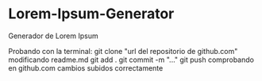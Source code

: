 # Lorem-Ipsum-Generator
Generador de Lorem Ipsum

Probando con la terminal: git clone "url del repositorio de github.com"
modificando readme.md
git add . 
git commit -m "..." 
git push
comprobando en github.com cambios subidos correctamente
